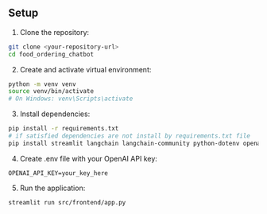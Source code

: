 ## Setup

1. Clone the repository:
```bash
git clone <your-repository-url>
cd food_ordering_chatbot
```

2. Create and activate virtual environment:
```bash
python -m venv venv
source venv/bin/activate  
# On Windows: venv\Scripts\activate
```

3. Install dependencies:
```bash
pip install -r requirements.txt
# if satisfied dependencies are not install by requirements.txt file
pip install streamlit langchain langchain-community python-dotenv openai
```

4. Create .env file with your OpenAI API key:
```
OPENAI_API_KEY=your_key_here
```

5. Run the application:
```bash
streamlit run src/frontend/app.py
```